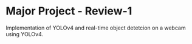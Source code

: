 # Major Project - Review-1

Implementation of YOLOv4 and real-time object detetcion on a webcam using YOLOv4.
